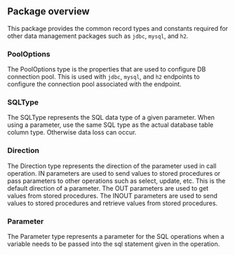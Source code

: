 ## Package overview

This package provides the common record types and constants required for other data management packages such as `jdbc`, `mysql`, and `h2`. 

### PoolOptions 

The PoolOptions type is the properties that are used to configure DB connection pool. This is used with `jdbc`, `mysql`, and `h2` endpoints to configure the connection pool associated with the endpoint.

### SQLType

The SQLType represents the SQL data type of a given parameter. When using a parameter, use the same SQL type as the actual database table column type. Otherwise data loss can occur.

### Direction

The Direction type represents the direction of the parameter used in call operation. IN parameters are used to send values to stored procedures or pass parameters to other operations such as select, update, etc. This is the default direction of a parameter. The OUT parameters are used to get values from stored procedures. The INOUT parameters are used to send values to stored procedures and retrieve values from stored procedures.
 
### Parameter

The Parameter type represents a parameter for the SQL operations when a variable needs to be passed into the sql statement given in the operation.

